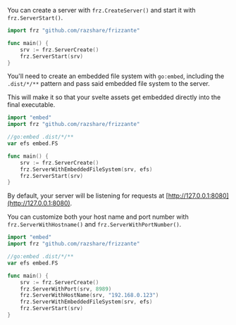 You can create a server with `frz.CreateServer()` and start it with `frz.ServerStart()`.

```go
import frz "github.com/razshare/frizzante"

func main() {
	srv := frz.ServerCreate()
	frz.ServerStart(srv)
}
```

You'll need to create an embedded file system with `go:embed`, including the `.dist/*/**` pattern and pass 
said embedded file system to the server.

This will make it so that your svelte assets get embedded directly into the final executable.

```go
import "embed"
import frz "github.com/razshare/frizzante"

//go:embed .dist/*/**
var efs embed.FS

func main() {
	srv := frz.ServerCreate()
	frz.ServerWithEmbeddedFileSystem(srv, efs)
	frz.ServerStart(srv)
}
```

By default, your server will be listening for requests at [http://127.0.0.1:8080](http://127.0.0.1:8080).

You can customize both your host name and port number with `frz.ServerWithHostname()` and `frz.ServerWithPortNumber()`.

```go
import "embed"
import frz "github.com/razshare/frizzante"

//go:embed .dist/*/**
var efs embed.FS

func main() {
	srv := frz.ServerCreate()
	frz.ServerWithPort(srv, 8989)
	frz.ServerWithHostName(srv, "192.168.0.123")
	frz.ServerWithEmbeddedFileSystem(srv, efs)
	frz.ServerStart(srv)
}
```